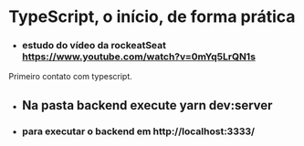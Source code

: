# TypeScript, o início, de forma prática

- ### estudo do vídeo da rockeatSeat https://www.youtube.com/watch?v=0mYq5LrQN1s


Primeiro contato com typescript.


- ## Na pasta backend execute yarn dev:server
- ### para executar o backend em http://localhost:3333/